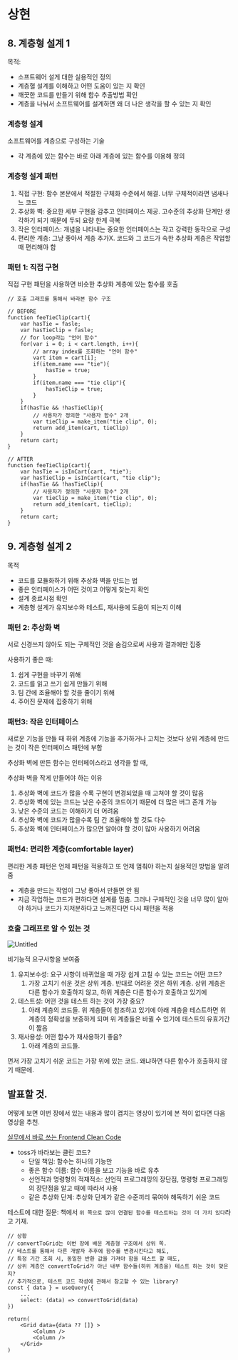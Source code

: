 # 상현
## 8. 계층형 설계 1

목적:

- 소프트웨어 설게 대한 실용적인 정의
- 계층혈 설계를 이해하고 어떤 도움이 있는 지 확인
- 깨끗한 코드를 만들기 위해 함수 추출방법 확인
- 계층을 나눠서 소프트웨어를 설계하면 왜 더 나은 생각을 할 수 있는 지 확인

### 계층형 설계

소프트웨어를 계층으로 구성하는 기술

- 각 계층에 있는 함수는 바로 아래 계층에 있는 함수를 이용해 정의

### 계층형 설계 패턴

1. 직접 구현: 함수 본문에서 적절한 구체화 수준에서 해결. 너무 구체적이라면 냄새나느 코드
2. 추상화 벽: 중요한 세부 구현을 감추고 인터페이스 제공. 고수준의 추상화 단계만 생각하기 되기 때문에 두되 요량 한계 극복
3. 작은 인터페이스: 개념을 나타내는 중요한 인터페이스는 작고 강력한 동작으로 구성
4. 편리한 계층: 그냥 좋아서 계층 추가X. 코드와 그 코드가 속한 추상화 계층은 작업할 때 편리해야 함

### 패턴 1: 직접 구현

직접 구현 패턴을 사용하면 비슷한 추상화 계층에 있는 함수를 호출

```tsx
// 호출 그래프를 통해서 바라본 함수 구조

// BEFORE
function feeTieClip(cart){
	var hasTie = fasle;
	var hasTieClip = fasle;
	// for loop라는 "언어 함수"
	for(var i = 0; i < cart.length, i++){
		// array index를 조회하는 "언어 함수"
		vart item = cart[i];
		if(item.name === "tie"){
			hasTie = true;
		}
		if(item.name === "tie clip"){
			hasTieClip = true;
		}
	}
	if(hasTie && !hasTieClip){
		// 사용자가 정의한 "사용자 함수" 2개
		var tieClip = make_item("tie clip", 0);
		return add_item(cart, tieClip)
	}
	return cart;
}

// AFTER
function feeTieClip(cart){
	var hasTie = isInCart(cart, "tie");
	var hasTieClip = isInCart(cart, "tie clip");
	if(hasTie && !hasTieClip){
		// 사용자가 정의한 "사용자 함수" 2개
		var tieClip = make_item("tie clip", 0);
		return add_item(cart, tieClip);
	}
	return cart;
}
```

## 9. 계층형 설계 2

목적

- 코드를 모듈화하기 위해 추상화 벽을 만드는 법
- 좋은 인터페이스가 어떤 것이고 어떻게 찾는지 확인
- 설계 종료시점 확인
- 계층형 설계가 유지보수와 테스트, 재사용에 도움이 되는지 이해

### 패턴 2: 추상화 벽

서로 신경쓰지 않아도 되는 구체적인 것을 숨김으로써 사용과 결과에만 집중

사용하기 좋은 때:

1. 쉽게 구현을 바꾸기 위해
2. 코드를 읽고 쓰기 쉽게 만들기 위해
3. 팀 간에 조율해야 할 것을 줄이기 위해
4. 주어진 문제에 집중하기 위해

### 패턴3: 작은 인터페이스

새로운 기능을 만들 때 하위 계층에 기능을 추가하거나 고치는 것보다 상위 계층에 만드는 것이 작은 인터페이스 패턴에 부합

추상화 벽에 만든 함수는 인터페이스라고 생각을 할 때, 

추상화 벽을 작게 만들어야 하는 이유

1. 추상화 벽에 코드가 많을 수록 구현이 변경되었을 때 고쳐야 할 것이 많음
2. 추상화 벽에 있는 코드는 낮은 수준의 코드이기 때문에  더 많은 버그 존개 가능
3. 낮은 수준의 코드는 이해하기 더 어려움
4. 추상화 벽에 코드가 많을수록 팀 간 조율해야 할 것도 다수
5. 추상화 벽에 인터페이스가 많으면 알아야 할 것이 많아 사용하기 어려움

### 패턴4: 편리한 계층(comfortable layer)

편리한 계층 패턴은 언제 패턴을 적용하고 또 언제 멈춰야 하는지 실용적인 방법을 알려줌

- 계층을 만드는 작업이 그냥 좋아서 만들면 안 됨
- 지금 작업하는 코드가 편하다면 설계를 멈춤. 그러나 구체적인 것을 너무 많이 알아야 하거나 코드가 지저분하다고 느껴진다면 다시 패턴을 적용

### 호출 그래프로 알 수 있는 것

![Untitled](https://upload.wikimedia.org/wikipedia/commons/2/2f/A_Call_Graph_generated_by_pycallgraph.png)

비기능적 요구사항을 보여줌

1. 유지보수성: 요구 사항이 바뀌었을 때 가장 쉽게 고칠 수 있는 코드는 어떤 코드?
    1. 가장 고치기 쉬운 것은 상위 계층. 반대로 어려운 것은 하위 계층. 상위 계층은 다른 함수가 호출하지 않고, 하위 계층은 다른 함수가 호출하고 있기에
2. 테스트성: 어떤 것을 테스트 하는 것이 가장 중요?
    1. 아래 계층의 코드들. 위 계층들이 참조하고 있기에 아래 계층을 테스트하면 위 계층의 정확성을 보증하게 되며 위 계층들은 바뀔 수 있기에 테스트의 유효기간이 짧음
3. 재사용성: 어떤 함수가 재사용하기 좋음?
    1. 아래 계층의 코드들.

먼저 가장 고치기 쉬운 코드는 가장 위에 있는 코드. 왜냐하면 다른 함수가 호출하지 않기 때문에.

## 발표할 것.

어떻게 보면 이번 장에서 있는 내용과 많이 겹치는 영상이 있기에 본 적이 없다면 다음 영상을 추천.

[실무에서 바로 쓰는 Frontend Clean Code](https://toss.im/slash-21/sessions/3-3)

- toss가 바라보는 클린 코드?
    - 단일 책임: 함수는 하나의 기능만
    - 좋은 함수 이름: 함수 이름을 보고 기능을 바로 유추
    - 선언적과 명령형의 적재적소: 선언적 프로그래밍의 장단점, 명령형 프로그래밍의 장단점을 알고 때에 따라서 사용
    - 같은 추상화 단계: 추상화 단계가 같은 수준끼리 묶여야 해독하기 쉬운 코드

테스트에 대한 질문: 책에서 `위 쪽으로 많이 연결된 함수를 테스트하는 것이 더 가치 있다`라고 기재.

```tsx
// 상황
// convertToGrid는 이번 장에 배운 계층형 구조에서 상위 쪽.
// 테스트를 통해서 다른 개발자 추후에 함수를 변경시킨다고 해도, 
// 특정 기간 조회 시, 동일한 반환 값을 가져야 함을 테스트 할 때도, 
// 상위 계층인 convertToGrid가 아닌 내부 함수들(하위 계층을) 테스트 하는 것이 맞은지?
// 추가적으로, 테스트 코드 작성에 관해서 참고할 수 있는 library? 
const { data } = useQuery({
	...
	select: (data) => convertToGrid(data)
})

return(
	<Grid data={data ?? []} >
		<Column />
		<Column />
	</Grid>
)
```